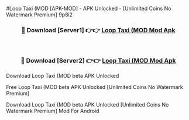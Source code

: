 #Loop Taxi (MOD [APK-MOD] - APK Unlocked - [Unlimited Coins No Watermark Premium] 9p8i2



<div align="center">

<h3>🔴 Download [Server1] 👉👉 <a href="https://momento.my/?title=Loop_Taxi_(MOD">Loop Taxi (MOD Mod Apk</a></h3><br>

<h3>🔴 Download [Server2] 👉👉 <a href="https://momento.my/?title=Loop_Taxi_(MOD">Loop Taxi (MOD Mod Apk</a></h3>
</div>



Download Loop Taxi (MOD beta APK Unlocked

Free Loop Taxi (MOD beta APK Unlocked [Unlimited Coins No Watermark Premium]

Download Loop Taxi (MOD beta APK Unlocked [Unlimited Coins No Watermark Premium] Mod For Android
